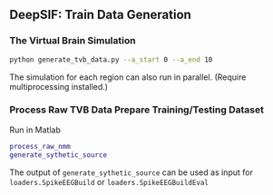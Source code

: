 ## DeepSIF: Train Data Generation

### The Virtual Brain Simulation
```bash
python generate_tvb_data.py --a_start 0 --a_end 10
```
The simulation for each region can also run in parallel. (Require multiprocessing installed.)
 
### Process Raw TVB Data Prepare Training/Testing Dataset 
Run in Matlab
```matlab
process_raw_nmm
generate_sythetic_source
```
The output of ```generate_sythetic_source``` can be used as input for ```loaders.SpikeEEGBuild``` or ```loaders.SpikeEEGBuildEval```
